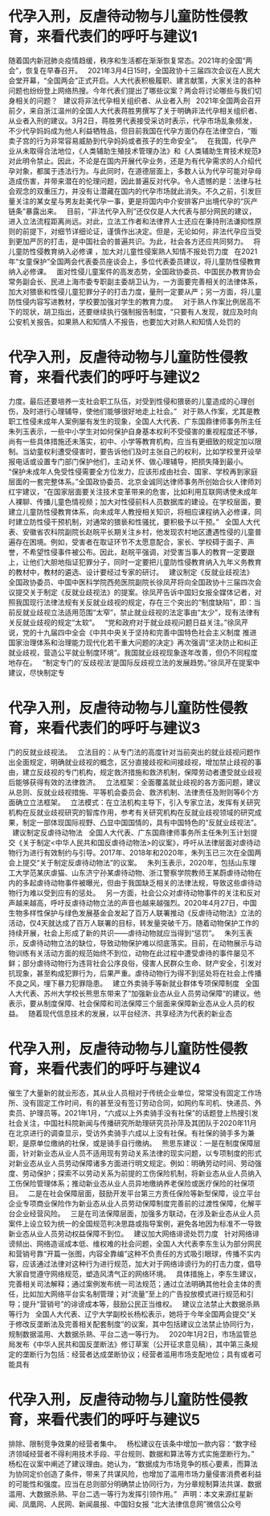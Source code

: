 # 代孕入刑，反虐待动物与儿童防性侵教育，来看代表们的呼吁与建议1

随着国内新冠肺炎疫情趋缓，秩序和生活都在渐渐恢复常态。2021年的全国“两会”，恢复在早春召开。
 
2021年3月4日15时，全国政协十三届四次会议在人民大会堂开幕，“全国两会”正式开启。人大代表积极履职、建言献策，大家关注的各种问题也纷纷登上网络热搜。今年代表们提出了哪些议案？两会将讨论哪些与我们切身相关的问题？
 
建议将非法代孕相关组织者、从业者入刑
 
2021年全国两会召开前夕，来自浙江温州的全国人大代表蒋胜男撰写了关于明确非法代孕相关组织者、从业者入刑的建议。3月2日，蒋胜男代表接受采访时表示，代孕市场乱象频发，不少代孕妈妈成为他人利益牺牲品，但目前我国在代孕方面仍存在法律空白，“贩卖子宫的行为非常容易威胁到代孕妈妈或者孩子的生命安全”。
 
在我国，代孕产业从未取得合法地位，《人类辅助生殖技术管理办法》和《人类辅助生育技术规范》对此明令禁止。因此，不论是在国内开展代孕业务，还是为有代孕需求的人介绍代孕对象，都属于违法行为。与此同时，在道德层面上，多数人认为代孕可能对孕母造成伤害，并带来潜在的伦理问题，因此普遍反对代孕。令人遗憾的是：法律与社会观念的双重压力，并没有让潜藏在国内的代孕市场就此消失。不久之前，引发巨量关注的某女星与男友赴美代孕一事，更是将国内中介安排客户出境代孕的“灰产链条”暴露出来。
 
目前，“非法代孕入刑”还仅仅是人大代表与部分网民的建议，进入立法流程距离尚远。对此，立法工作者和法律界人士还应在秉持刑法谦抑性原则的前提下，对细节详细论证，谨慎作出决定。但是，无论如何，非法代孕应当受到更加严厉的打击，是中国社会的普遍共识。为此，社会各方还应共同努力。
 
将儿童防性侵教育纳入必修课 ，加大对儿童性侵案熟人知情不报处罚力度
 
在2021年“女童保护”全国两会代表委员座谈会上，多位代表委员建议，将儿童防性侵教育纳入必修课。
 
面对性侵儿童案件的高发态势，全国政协委员、中国民办教育协会常务副会长、民进上海市委专职副主委胡卫认为，一方面要完善相关的法律体系，加大对猥亵和性侵儿童犯罪分子的打击力度，量刑一定要从严；另一方面，将儿童防性侵内容写进教材，学校要加强对学生的教育力度。
 
对于熟人作案比例居高不下的现状，胡卫指出，还要继续执行强制报告制度，“只要有人发现，就应及时向公安机关报告。如果熟人和知情人不报告，也要加大对熟人和知情人处罚的

# 代孕入刑，反虐待动物与儿童防性侵教育，来看代表们的呼吁与建议2

力度。最后还要培养一支社会职工队伍，对受到性侵和猥亵的儿童造成的心理创伤，及时进行心理辅导，使他们能够很好地走上社会。”
 
对于熟人作案，尤其是教职工性侵未成年人案例屡有发生的现象，全国人大代表、广东国鼎律师事务所主任朱列玉表示，一些中小学生对如何保护自身基本权利不受侵害的重视程度还不够，尚有一些具体措施还未落实，初中、小学等教育机构，应当有更细致的规定加以限制。当幼童权利遭受侵害时，要告诉他们及时主张自己的权利，比如学校里开设举报电话或设置专门部门保护他们，主动关怀、做心理辅导，把损失降到最小。
 
“保护未成年人免受性侵需要全方位发力，应该形成由社会、国家、学校再到家庭层面的一套完整体系。”全国政协委员、北京金诚同达律师事务所创始合伙人律师刘红宇建议，“在国家层面要关注技术变革带来的危害，比如利用互联网诱使未成年人裸聊、传播儿童色情视频；加大对性侵前科人员数据库的建设。在学校层面，要建立儿童防性侵教育体系，向未成年人教授相关知识，将相应课程纳入必修课，同时建立防性侵干预机制，对通常的猥亵和性骚扰，要积极予以干预。”
 
全国人大代表、安徽省农科院副院长赵皖平长期关注乡村，他发现农村地区遭遇性侵的儿童普遍存在困境。例如，受害者在取证环节不太愿意配合，家长、学校碍于面子、声誉，不希望性侵事件被公布。因此，赵皖平强调，对受害当事人的教育一定要跟上，让他们大胆地指证犯罪分子，同时一定要把儿童防性侵教育纳入九年义务教育的教材中，教材的遴选、设计要经过专家的研讨。
 
建议制定《反就业歧视法》
 
全国政协委员、中国中医科学院西苑医院副院长徐凤芹将向全国政协十三届四次会议提交关于制定《反就业歧视法》的提案。徐凤芹告诉中国妇女报全媒体记者，对照我国现行法律法规有关反就业歧视的规定，存在三个突出的“制度缺陷”，即：当前反就业歧视立法适用范围“太窄”，禁止就业歧视的法定事由“太少”，现有法律有关反就业歧视的规定“太软”。
 
“党和政府对于就业歧视问题日益关注。”徐凤芹说，党的十九届四中全会《中共中央关于坚持和完善中国特色社会主义制度 推进国家治理体系和治理能力现代化若干重大问题的决定》再次强调“坚决防止和纠正就业歧视，营造公平就业制度环境”。我国就业歧视现象逐年改善，但仍不同程度地存在。
 
“制定专门的’反歧视法’是国际反歧视立法的发展趋势。”徐凤芹在提案中建议，尽快制定专

# 代孕入刑，反虐待动物与儿童防性侵教育，来看代表们的呼吁与建议3

门的反就业歧视法。
 
立法目的：从专门法的高度针对当前突出的就业歧视问题作出全面规定，明确就业歧视的概念，区分直接歧视和间接歧视，增加禁止歧视的事由，建立反歧视的专门机构，规定救济措施和救济机制，保障劳动者遭受就业歧视后能够获得有效的法律救济。
 
立法框架：全面覆盖就业歧视的各方面问题，建议从总则、反就业歧视措施、平等机会委员会、救济机制、法律责任及附则等6个方面确立立法框架。
 
立法模式：在立法机构主导下，引入专家立法，发挥有关研究机构在反就业歧视研究的智库作用，参考有关研究机构在反就业歧视领域的研究成果，制定一部体现国际视野、凸显中国国情的，具有中国特色的“反就业歧视法”。
 
建议制定反虐待动物法
 
全国人大代表、广东国鼎律师事务所主任朱列玉计划提交《关于制定<中华人民共和国反虐待动物法>的议案》，呼吁从法律层面对虐待动物行为进行有效制约与引导。2017年、2018年和2020年，朱列玉已三次在全国两会上提交“关于制定反虐待动物法”的议案。
 
朱列玉表示，2020年，包括山东理工大学范某庆虐猫、山东济宁孙某虐待动物、浙江警察学院教师王某蔚虐待动物在内的多起虐待动物事件被曝光，但由于我国缺乏相关的法律法规，导致这些虐待动物行为难以受到应有的惩处。
 
另一方面，社会公众对虐待动物事件的关注和反对声越来越高，呼吁反虐待动物立法的声音也越来越强烈。2020年4月27日，中国生物多样性保护与绿色发展基金会发起了百万人联署推动《反虐待动物法》立法的活动，仅4天就达成了百万人联署的目标，转发量突破千万。随着动物保护工作的持续开展，社会上形成了新的共识——虐待动物就应当得到“惩罚”。
 
朱列玉表示，反虐待动物立法的缺位，导致动物保护难以彻底落实。目前，在动物展示与动物训练有关活动方面的规范始终不到位，动物在此过程中遭受虐待的事件屡见不鲜；部分虐待动物行为违背社会公序良俗，侵害人民群众生命、财产安全，引发对抗现象，甚至构成犯罪行为，后果严重。虐待动物行为得不到惩处将在社会上传播不良之风，埋下暴力犯罪隐患。
 
建立外卖骑手等新就业群体专项保障制度
 
全国人大代表、苏州大学校长熊思东带来了“加强新业态从业人员劳动保障“的建议。他表示，要从制度保障、社会保障和司法保障三个层面来保障新业态从业人员的权益。
 
随着现代信息技术的发展，以平台经济、共享经济为代表的新业态

# 代孕入刑，反虐待动物与儿童防性侵教育，来看代表们的呼吁与建议4

催生了大量新的就业形态，其从业人员相对于传统企业单位，常常没有固定工作场所、没有固定工作时间，有的甚至没有签订劳动合同，如网约车司机、快递员、外卖员、护理员等。2021年1月，“六成以上外卖骑手没有社保”的话题登上热搜引发社会关注，中国社科院新闻与传播研究所助理研究员孙萍及其团队于2020年11月在北京进行的调查显示，受访外卖骑手六成以上没有社保。有社保的骑手多为兼职，是原单位缴纳的社保，或是骑手自行缴纳。
 
熊思东建议：一是在制度保障层面，针对新业态从业人员不适用现有劳动关系法律的现实问题，以专项制度的形式对新业态从业人员劳动保障诸多方面进行明文规定。例如：明确劳动时间、劳动强度、劳动保护；探索不以劳动关系为前提的工伤保险机制，将新业态从业人员纳入工伤保险管理体系；推动新业态从业人员异地缴纳养老保险或医疗保险的社保项目。
 
二是在社会保障层面，鼓励开发平台第三方责任保险等新型保障，设立平台企业专项商业保险作为新业态从业人员劳动保障制度完善前的过渡性保障，化解平台企业经营风险。
 
三是在司法保障层面，加强多方联动，在涉及新业态从业人员案件上设立较为统一的全国规范判决思路或指导案例，避免各地因为标准不一导致新业态从业人员劳动权益保障不到位。
 
建议加大网络诽谤处罚力度
 
针对网络诽谤频出、网络造谣成本低、维权难的社会问题，全国人大代表李东生认为部分网民和营销号靠“开篇一张图，内容全靠编”这种不负责任的方式吸引眼球，传播不实内容，应该通过法律对这种行为进行规范，加大对于网络诽谤行为的打击力度，倡导大家自觉遵守网络规范，塑造风清气正的网络环境。
 
具体措施上，李东生建议，完善相关司法解释；通过案例发布统一司法规范；通过立法明确其他社会主体的责任，比如加大网络平台实名制管理；对“流量”至上的广告投放模式进行规范和引导；提升“营销号”的诽谤成本等，鼓励公民正当维权。
 
建议立法禁止大数据杀熟等行为
 
全国人大代表、辽宁大学副校长杨松表示，她将于今年全国两会提交“关于修改反垄断法及完善相关配套制度”的议案，其中包括建议立法禁止协同行为，规制数据滥用、大数据杀熟、平台二选一等行为。
 
2020年1月2日，市场监管总局发布《中华人民共和国反垄断法》修订草案（公开征求意见稿），其中第三条规定的垄断行为包括：经营者达成垄断协议；经营者滥用市场支配地位；具有或者可能具有

# 代孕入刑，反虐待动物与儿童防性侵教育，来看代表们的呼吁与建议5

排除、限制竞争效果的经营者集中。
 
杨松建议在该条中增加一款内容：“数字经济领域经营者不得利用技术手段、平台规则、数据和算法等方式实施垄断行为。”
 
杨松在议案中阐述了建议理由。她认为，“数据成为市场竞争的核心要素，而算法为协同定价创造了条件，带来了共谋风险，也增加了滥用市场力量侵害消费者利益的可能性和强度。应当在总则部分明确禁止协同行为，为分章规制算法共谋、数据滥用、大数据杀熟、平台二选一等行为发挥引领作用。”
 
声明：本文来源红星新闻、凤凰网、人民网、新闻晨报、中国妇女报
“北大法律信息网”微信公众号
 


